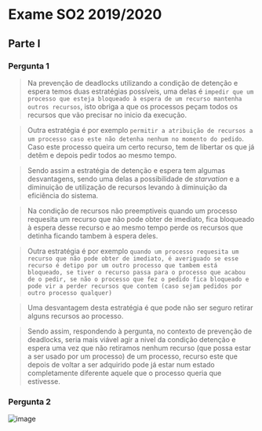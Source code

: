 # Exame SO2 2019/2020

## Parte I

### Pergunta 1

> Na prevenção de deadlocks utilizando a condição de detenção e espera temos duas estratégias possíveis, uma delas é `impedir que um processo que esteja bloqueado à espera de um recurso mantenha outros recursos`, isto obriga a que os processos peçam todos os recursos que vão precisar no inicio da execução.

> Outra estratégia é por exemplo `permitir a atribuição de recursos a um processo caso este não detenha nenhum no momento do pedido`. Caso este processo queira um certo recurso, tem de libertar os que já detêm e depois pedir todos ao mesmo tempo.

> Sendo assim a estratégia de detenção e espera tem algumas desvantagens, sendo uma delas a possibilidade de *starvation* e a diminuição de utilização de recursos levando à diminuição da eficiência do sistema.

> Na condição de recursos não preemptiveis quando um processo requesita um recurso que não pode obter de imediato, fica bloqueado à espera desse recurso e ao mesmo tempo perde os recursos que detinha ficando tambem à espera deles.

> Outra estratégia é por exemplo `quando um processo requesita um recurso que não pode obter de imediato, é averiguado se esse recurso é detipo por um outro processo que tambem está bloqueado, se tiver o recurso passa para o processo que acabou de o pedir, se não o processo que fez o pedido fica bloqueado e pode vir a perder recursos que contem (caso sejam pedidos por outro processo qualquer)`

> Uma desvantagem desta estratégia é que pode não ser seguro retirar alguns recursos ao processo.

> Sendo assim, respondendo à pergunta, no contexto de prevenção de deadlocks, seria mais viável agir a nivel da condição detenção e espera uma vez que não retiramos nenhum recurso (que possa estar a ser usado por um processo) de um processo, recurso este que depois de voltar a ser adquirido pode já estar num estado completamente diferente aquele que o processo queria que estivesse.

### Pergunta 2

![image](https://user-images.githubusercontent.com/12052283/122453326-248ffd80-cfa2-11eb-8ed7-186f72d89602.png)
